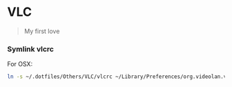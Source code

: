 
VLC
===

> My first love


### Symlink vlcrc

For OSX:

```bash
ln -s ~/.dotfiles/Others/VLC/vlcrc ~/Library/Preferences/org.videolan.vlc/vlcrc
```


